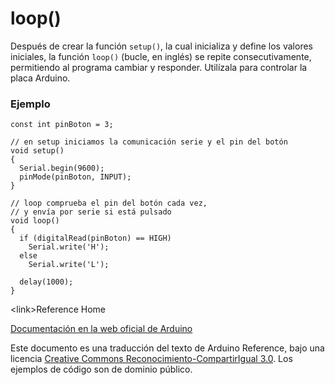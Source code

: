 # loop()

Después de crear la función ```setup()```, la cual inicializa y define los valores iniciales, la función ```loop()``` (bucle, en inglés) se repite consecutivamente, permitiendo al programa cambiar y responder. Utilízala para controlar la placa Arduino.

### Ejemplo

```Arduino
const int pinBoton = 3;

// en setup iniciamos la comunicación serie y el pin del botón
void setup()
{
  Serial.begin(9600);
  pinMode(pinBoton, INPUT);
}

// loop comprueba el pin del botón cada vez,
// y envía por serie si está pulsado
void loop()
{
  if (digitalRead(pinBoton) == HIGH)
    Serial.write('H');
  else
    Serial.write('L');

  delay(1000);
}
```

\<link\>Reference Home


[Documentación en la web oficial de Arduino](https://www.arduino.cc/en/Reference/Loop)

Este documento es una traducción del texto de Arduino Reference, bajo una licencia [Creative Commons Reconocimiento-CompartirIgual 3.0](https://creativecommons.org/licenses/by-sa/3.0/es/). Los ejemplos de código son de dominio público.

